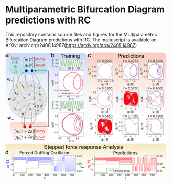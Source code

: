 # Multiparametric Bifurcation Diagram predictions with RC


This repository contains source files and figures for the Multiparametric Bifurcation Diagram predictions with RC. The manuscript is available on ArXiv: 
arxiv.org/2408.14987(https://arxiv.org/abs/2408.14987)

<p align="center">
<img src="https://github.com/maneesh51/RC_Bif_Prediction/blob/main/Figures/Fig1.png">
</p>


